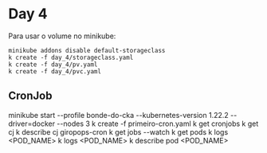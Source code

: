 # Day 4

Para usar o volume no minikube:

```
minikube addons disable default-storageclass
k create -f day_4/storageclass.yaml
k create -f day_4/pv.yaml
k create -f day_4/pvc.yaml
```

## CronJob
 minikube start --profile bonde-do-cka --kubernetes-version 1.22.2  --driver=docker --nodes 3
 k create -f primeiro-cron.yaml
 k get cronjobs
 k get cj
 k describe cj giropops-cron
 k get jobs --watch
 k get pods
 k logs <POD_NAME>
 k logs <POD_NAME>
 k describe pod <POD_NAME>